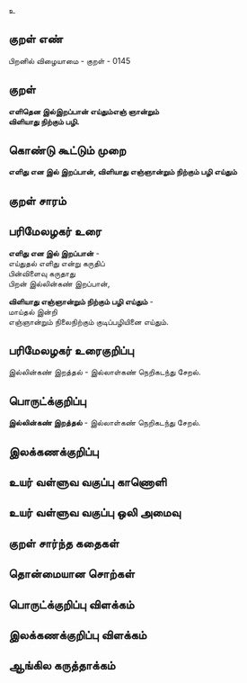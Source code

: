 உ

## குறள் எண் 

பிறனில் விழையாமை - குறள் - 0145  

## குறள் 

**எளிதென இல்இறப்பான் எய்தும்எஞ் ஞான்றும்  
விளியாது நிற்கும் பழி.** 

## கொண்டு கூட்டும் முறை

**எளிது என இல் இறப்பான், விளியாது எஞ்ஞான்றும் நிற்கும் பழி எய்தும்** 

## குறள் சாரம் 


## பரிமேலழகர் உரை

**எளிது என இல் இறப்பான்** -  
எய்துதல் எளிது என்று கருதிப்  
பின்விளைவு கருதாது  
பிறன் இல்லின்கண் இறப்பான்,  

**விளியாது எஞ்ஞான்றும் நிற்கும் பழி எய்தும்** -  
மாய்தல் இன்றி  
எஞ்ஞான்றும் நிலைநிற்கும் குடிப்பழியினை எய்தும். 

## பரிமேலழகர் உரைகுறிப்பு   

இல்லின்கண் இறத்தல் - இல்லாள்கண் நெறிகடந்து சேறல்.   

## பொருட்க்குறிப்பு 

**இல்லின்கண் இறத்தல்** - இல்லாள்கண் நெறிகடந்து சேறல்.  

## இலக்கணக்குறிப்பு  


## உயர் வள்ளுவ வகுப்பு காணொளி


## உயர் வள்ளுவ வகுப்பு ஒலி அமைவு 

 
## குறள் சார்ந்த கதைகள் 


## தொன்மையான சொற்கள்


## பொருட்க்குறிப்பு விளக்கம்


## இலக்கணக்குறிப்பு விளக்கம்


## ஆங்கில கருத்தாக்கம் 


